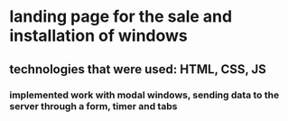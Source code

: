 # landing page for the sale and installation of windows
## technologies that were used: HTML, CSS, JS
### implemented work with modal windows, sending data to the server through a form, timer and tabs
